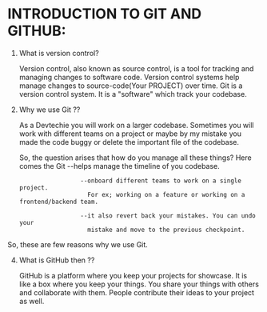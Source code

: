 # INTRODUCTION TO GIT AND GITHUB:

1. What is version control?

    Version control, also known as source control, is a tool for tracking and managing changes to software code. Version control systems help manage changes to source-code(Your PROJECT) over time.
    Git is a version control system. It is a "software" which track your codebase.

2. Why we use Git ??
   
    As a Devtechie you will work on a larger codebase. Sometimes you will work with different teams on a project or maybe by my mistake you made the code buggy or delete the important file of the codebase.

    So, the question arises that how do you manage all these things? 
    Here comes the Git  --helps manage the timeline of you codebase.
   
                        --onboard different teams to work on a single project.
                          For ex; working on a feature or working on a frontend/backend team.
   
                        --it also revert back your mistakes. You can undo your
                          mistake and move to the previous checkpoint.
So, these are few reasons why we use Git. 

4. What is GitHub then ??
   
    GitHub is a platform where you keep your projects for showcase. It is like a box where you keep your things. 
    You share your things with others and collaborate with them.
    People contribute their ideas to your project as well. 
